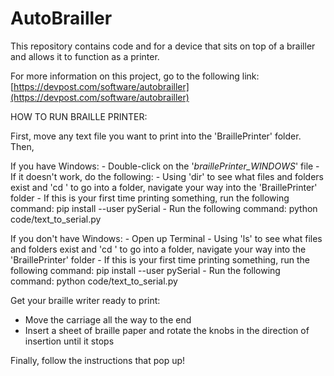 # AutoBrailler
This repository contains code and for a device that sits on top of a brailler and allows it to function as a printer.

For more information on this project, go to the following link: [https://devpost.com/software/autobrailler](https://devpost.com/software/autobrailler)

HOW TO RUN BRAILLE PRINTER:

First, move any text file you want to print into the 'BraillePrinter' folder.
Then,
   
   If you have Windows:
      - Double-click on the '_braillePrinter_WINDOWS_' file
      - If it doesn't work, do the following:
           - Using 'dir' to see what files and folders exist and 'cd <folder name>' to go into a folder, 
             navigate your way into the 'BraillePrinter' folder
           - If this is your first time printing something, run the following command:
                pip install --user pySerial
           - Run the following command:
                python code/text_to_serial.py

   If you don't have Windows:
      - Open up Terminal
      - Using 'ls' to see what files and folders exist and 'cd <folder name>' to go into a folder, 
        navigate your way into the 'BraillePrinter' folder
      - If this is your first time printing something, run the following command:
           pip install --user pySerial
      - Run the following command:
           python code/text_to_serial.py


Get your braille writer ready to print:
   - Move the carriage all the way to the end
   - Insert a sheet of braille paper and rotate the knobs in the direction of insertion until it stops 

Finally, follow the instructions that pop up!


